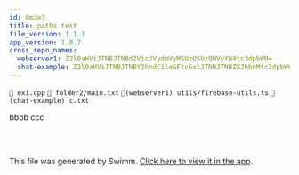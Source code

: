 ```yaml
---
id: 8m3e3
title: paths test
file_version: 1.1.1
app_version: 1.0.7
cross_repo_names:
  webserver1: Z2l0aHViJTNBJTNBd2Vic2VydmVyMSUzQSUzQWVyYW4tc3dpbW0=
  chat-example: Z2l0aHViJTNBJTNBY2hhdC1leGFtcGxlJTNBJTNBZXJhbnMtc3dpbW0=
---
```


`📄 ex1.cpp` `📄 folder2/main.txt` `📄(webserver1) utils/firebase-utils.ts` `📄(chat-example) c.txt`

bbbb ccc

<br/>

<br/>

This file was generated by Swimm. [Click here to view it in the app](http://localhost:5000/repos/Z2l0aHViJTNBJTNBdDElM0ElM0FlcmFuLXN3aW1t/docs/8m3e3).
